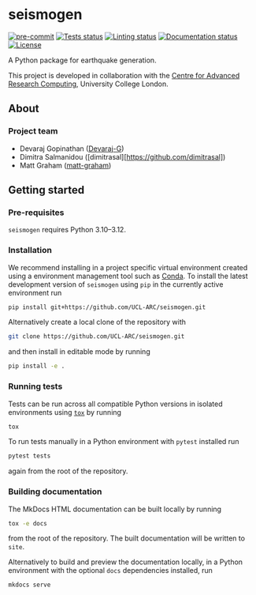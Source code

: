 # seismogen

[![pre-commit](https://img.shields.io/badge/pre--commit-enabled-brightgreen?logo=pre-commit&logoColor=white)](https://github.com/pre-commit/pre-commit)
[![Tests status][tests-badge]][tests-link]
[![Linting status][linting-badge]][linting-link]
[![Documentation status][documentation-badge]][documentation-link]
[![License][license-badge]](./LICENSE.md)

<!--
[![PyPI version][pypi-version]][pypi-link]
[![Conda-Forge][conda-badge]][conda-link]
[![PyPI platforms][pypi-platforms]][pypi-link]
-->

<!-- prettier-ignore-start -->
[tests-badge]:              https://github.com/UCL-ARC/seismogen/actions/workflows/tests.yml/badge.svg
[tests-link]:               https://github.com/UCL-ARC/seismogen/actions/workflows/tests.yml
[linting-badge]:            https://github.com/UCL-ARC/seismogen/actions/workflows/linting.yml/badge.svg
[linting-link]:             https://github.com/UCL-ARC/seismogen/actions/workflows/linting.yml
[documentation-badge]:      https://github.com/UCL-ARC/seismogen/actions/workflows/docs.yml/badge.svg
[documentation-link]:       https://github.com/UCL-ARC/seismogen/actions/workflows/docs.yml
[conda-badge]:              https://img.shields.io/conda/vn/conda-forge/seismogen
[conda-link]:               https://github.com/conda-forge/seismogen-feedstock
[pypi-link]:                https://pypi.org/project/seismogen/
[pypi-platforms]:           https://img.shields.io/pypi/pyversions/seismogen
[pypi-version]:             https://img.shields.io/pypi/v/seismogen
[license-badge]:            https://img.shields.io/badge/License-MIT-yellow.svg
<!-- prettier-ignore-end -->

A Python package for earthquake generation.

This project is developed in collaboration with the [Centre for Advanced Research Computing](https://ucl.ac.uk/arc), University College London.

## About

### Project team

- Devaraj Gopinathan ([Devaraj-G](https://github.com/Devaraj-G))
- Dimitra Salmanidou ([dimitrasal][https://github.com/dimitrasal])
- Matt Graham ([matt-graham](https://github.com/matt-graham))

## Getting started

### Pre-requisites

<!-- Any tools or versions of languages needed to run code. For example specific Python or Node versions. Minimum hardware requirements also go here. -->

`seismogen` requires Python 3.10&ndash;3.12.

### Installation

<!-- How to build or install the application. -->

We recommend installing in a project specific virtual environment created using a environment management tool such as [Conda](https://docs.conda.io/projects/conda/en/stable/).
To install the latest development version of `seismogen` using `pip` in the currently active environment run

```sh
pip install git+https://github.com/UCL-ARC/seismogen.git
```

Alternatively create a local clone of the repository with

```sh
git clone https://github.com/UCL-ARC/seismogen.git
```

and then install in editable mode by running

```sh
pip install -e .
```

### Running tests

<!-- How to run tests on your local system. -->

Tests can be run across all compatible Python versions in isolated environments using [`tox`](https://tox.wiki/en/latest/) by running

```sh
tox
```

To run tests manually in a Python environment with `pytest` installed run

```sh
pytest tests
```

again from the root of the repository.

### Building documentation

The MkDocs HTML documentation can be built locally by running

```sh
tox -e docs
```

from the root of the repository. The built documentation will be written to
`site`.

Alternatively to build and preview the documentation locally, in a Python environment with the optional `docs` dependencies installed, run

```sh
mkdocs serve
```
